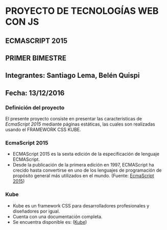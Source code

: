 # PROYECTO DE TECNOLOGÍAS WEB CON JS 

## ECMASCRIPT 2015

## PRIMER BIMESTRE

## Integrantes: Santiago Lema, Belén Quispi
## Fecha: 13/12/2016


### Definición del proyecto

El presente proyecto consiste en presentar las caracteristicas de *EcmaScript 2015* mediante páginas estáticas, las cuales son realizadas usando el FRAMEWORK CSS KUBE.

### EcmaScript 2015
 * ECMAScript 2015 es la sexta edición de la especificación de lenguaje ECMAScript. 
 * Desde la publicación de la primera edición en 1997, ECMAScript ha crecido hasta convertirse en uno de los lenguajes de programación de propósito general más utilizados en el mundo. 
 (Fuente: [EcmaScript 2015](http://www.ecma-international.org/ecma-262/6.0/ECMA-262.pdf))

### Kube
* Kube es un framework CSS para desarrolladores profesionales y diseñadores por igual. 
* Cuenta con una documentación completa.
* Se encuentra disponible es: ([Kube](https://imperavi.com/kube/))